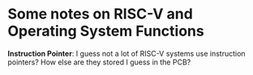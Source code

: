 # Some notes on RISC-V and Operating System Functions

**Instruction Pointer**: I guess not a lot of RISC-V systems use instruction pointers? How else are they stored I guess in the PCB?
